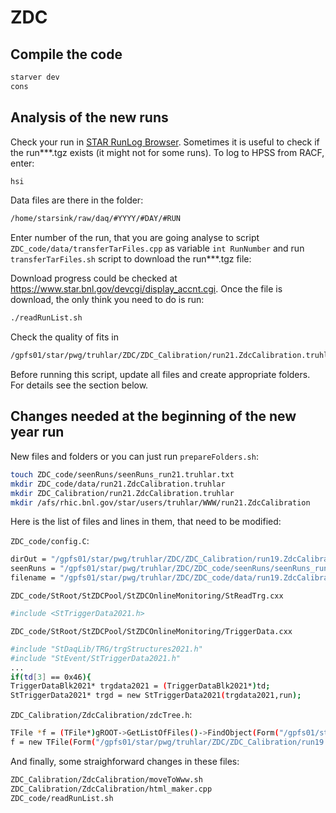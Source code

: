 # ZDC

## Compile the code
```sh
starver dev
cons
```


## Analysis of the new runs
Check your run in [STAR RunLog Browser](https://online.star.bnl.gov/RunLog/).
Sometimes it is useful to check if the run***.tgz exists (it might not for some runs). To log to HPSS from RACF, enter:
```sh
hsi
```
Data files are there in the folder:
```sh
/home/starsink/raw/daq/#YYYY/#DAY/#RUN
```
Enter number of the run, that you are going analyse to script `ZDC_code/data/transferTarFiles.cpp` as variable `int RunNumber` and run `transferTarFiles.sh` script to download the run***.tgz file:

Download progress could be checked at https://www.star.bnl.gov/devcgi/display_accnt.cgi.
Once the file is download, the only think you need to do is run:
```sh
./readRunList.sh 
```
Check the quality of fits in
```sh
/gpfs01/star/pwg/truhlar/ZDC/ZDC_Calibration/run21.ZdcCalibration.truhlar/analysis/RUNNUMBER
```

Before running this script, update all files and create appropriate folders. For details see the section below.

## Changes needed at the beginning of the new year run
New files and folders or you can just run `prepareFolders.sh`:
```sh
touch ZDC_code/seenRuns/seenRuns_run21.truhlar.txt
mkdir ZDC_code/data/run21.ZdcCalibration.truhlar
mkdir ZDC_Calibration/run21.ZdcCalibration.truhlar
mkdir /afs/rhic.bnl.gov/star/users/truhlar/WWW/run21.ZdcCalibration
```
Here is the list of files and lines in them, that need to be modified:

`ZDC_code/config.C`:
```sh
dirOut = "/gpfs01/star/pwg/truhlar/ZDC/ZDC_Calibration/run19.ZdcCalibration.truhlar";
seenRuns = "/gpfs01/star/pwg/truhlar/ZDC/ZDC_code/seenRuns/seenRuns_run19.truhlar.txt";
filename = "/gpfs01/star/pwg/truhlar/ZDC/ZDC_code/data/run19.ZdcCalibration.truhlar.list";
```

`ZDC_code/StRoot/StZDCPool/StZDCOnlineMonitoring/StReadTrg.cxx`
```sh
#include <StTriggerData2021.h>
```

`ZDC_code/StRoot/StZDCPool/StZDCOnlineMonitoring/TriggerData.cxx`
```sh
#include "StDaqLib/TRG/trgStructures2021.h" 
#include "StEvent/StTriggerData2021.h"
...
if(td[3] == 0x46){
TriggerDataBlk2021* trgdata2021 = (TriggerDataBlk2021*)td; 
StTriggerData2021* trgd = new StTriggerData2021(trgdata2021,run); 
```

`ZDC_Calibration/ZdcCalibration/zdcTree.h`:
```sh
TFile *f = (TFile*)gROOT->GetListOfFiles()->FindObject(Form("/gpfs01/star/pwg/truhlar/ZDC/ZDC_Calibration/run19.ZdcCalibration.truhlar/histo/run_%d.histo.root", mRunNumber));    
f = new TFile(Form("/gpfs01/star/pwg/truhlar/ZDC/ZDC_Calibration/run19.ZdcCalibration.truhlar/histo/run_%d.histo.root", mRunNumber));
```

And finally, some straighforward changes in these files:
```sh
ZDC_Calibration/ZdcCalibration/moveToWww.sh
ZDC_Calibration/ZdcCalibration/html_maker.cpp
ZDC_code/readRunList.sh
```
